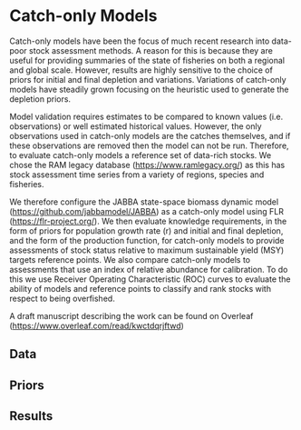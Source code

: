 # Catch-only Models
Catch-only models have been the focus of much recent research into data-poor stock assessment methods. A reason for this is because they are useful for providing summaries of the state of fisheries on both a regional and global scale. However, results are highly sensitive to the choice of priors for initial and final depletion and variations. Variations of catch-only models have steadily grown focusing on the heuristic used to generate the depletion priors. 

Model validation requires estimates to be compared to known values (i.e. observations) or well estimated historical values. However, the only observations used in catch-only models are the catches themselves, and if these observations are removed then the model can not be run. Therefore, to evaluate catch-only models a reference set of data-rich stocks. We chose the RAM legacy database (https://www.ramlegacy.org/) as this has stock assessment time series from a variety of regions, species and fisheries. 

We therefore configure the JABBA state-space biomass dynamic model (https://github.com/jabbamodel/JABBA) as a catch-only model using FLR (https://flr-project.org/). We then evaluate knowledge requirements, in the form of priors for population growth rate (r) and initial and final depletion, and the form of the production function, for catch-only models to provide assessments of stock status relative to maximum sustainable yield (MSY) targets reference points. We also compare catch-only models to assessments that use an index of relative abundance for calibration. To do this we use Receiver Operating Characteristic (ROC) curves to evaluate the ability of models and reference points to classify and rank stocks with respect to being overfished. 

A draft manuscript describing the work can be found on Overleaf (https://www.overleaf.com/read/kwctdqrjftwd)

## Data

## Priors

## Results


